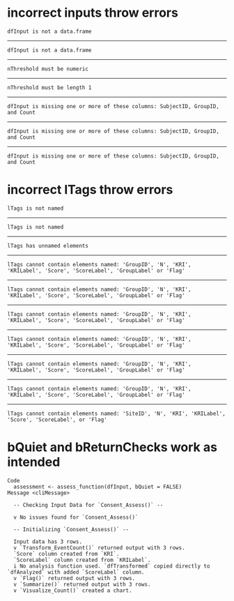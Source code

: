 # incorrect inputs throw errors

    dfInput is not a data.frame

---

    dfInput is not a data.frame

---

    nThreshold must be numeric

---

    nThreshold must be length 1

---

    dfInput is missing one or more of these columns: SubjectID, GroupID, and Count

---

    dfInput is missing one or more of these columns: SubjectID, GroupID, and Count

---

    dfInput is missing one or more of these columns: SubjectID, GroupID, and Count

# incorrect lTags throw errors

    lTags is not named

---

    lTags is not named

---

    lTags has unnamed elements

---

    lTags cannot contain elements named: 'GroupID', 'N', 'KRI', 'KRILabel', 'Score', 'ScoreLabel', 'GroupLabel' or 'Flag'

---

    lTags cannot contain elements named: 'GroupID', 'N', 'KRI', 'KRILabel', 'Score', 'ScoreLabel', 'GroupLabel' or 'Flag'

---

    lTags cannot contain elements named: 'GroupID', 'N', 'KRI', 'KRILabel', 'Score', 'ScoreLabel', 'GroupLabel' or 'Flag'

---

    lTags cannot contain elements named: 'GroupID', 'N', 'KRI', 'KRILabel', 'Score', 'ScoreLabel', 'GroupLabel' or 'Flag'

---

    lTags cannot contain elements named: 'GroupID', 'N', 'KRI', 'KRILabel', 'Score', 'ScoreLabel', 'GroupLabel' or 'Flag'

---

    lTags cannot contain elements named: 'GroupID', 'N', 'KRI', 'KRILabel', 'Score', 'ScoreLabel', 'GroupLabel' or 'Flag'

---

    lTags cannot contain elements named: 'SiteID', 'N', 'KRI', 'KRILabel', 'Score', 'ScoreLabel', or 'Flag'

# bQuiet and bReturnChecks work as intended

    Code
      assessment <- assess_function(dfInput, bQuiet = FALSE)
    Message <cliMessage>
      
      -- Checking Input Data for `Consent_Assess()` --
      
      v No issues found for `Consent_Assess()`
      
      -- Initializing `Consent_Assess()` --
      
      Input data has 3 rows.
      v `Transform_EventCount()` returned output with 3 rows.
      `Score` column created from `KRI`.
      `ScoreLabel` column created from `KRILabel`.
      i No analysis function used. `dfTransformed` copied directly to `dfAnalyzed` with added `ScoreLabel` column.
      v `Flag()` returned output with 3 rows.
      v `Summarize()` returned output with 3 rows.
      v `Visualize_Count()` created a chart.

